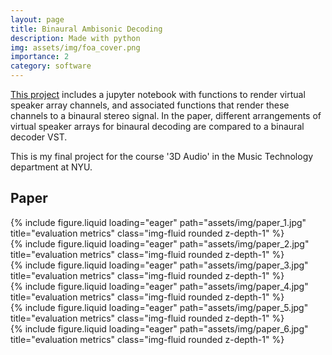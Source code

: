 ```yaml
---
layout: page
title: Binaural Ambisonic Decoding
description: Made with python
img: assets/img/foa_cover.png
importance: 2
category: software
---
```



[This project](https://github.com/aidanasingh/foa_decoding) includes a jupyter notebook with functions to render virtual speaker array channels, and associated functions that render these channels to a binaural stereo signal. In the paper, different arrangements of virtual speaker arrays for binaural decoding are compared to a binaural decoder VST.

This is my final project for the course '3D Audio' in the Music Technology department at NYU.

## Paper

<div class="row">
    <div class="col-sm mt-3 mt-md-0">
        {% include figure.liquid loading="eager" path="assets/img/paper_1.jpg" title="evaluation metrics" class="img-fluid rounded z-depth-1" %}
    </div>
</div>
<div class="row">
    <div class="col-sm mt-3 mt-md-0">
        {% include figure.liquid loading="eager" path="assets/img/paper_2.jpg" title="evaluation metrics" class="img-fluid rounded z-depth-1" %}
    </div>
</div>
<div class="row">
    <div class="col-sm mt-3 mt-md-0">
        {% include figure.liquid loading="eager" path="assets/img/paper_3.jpg" title="evaluation metrics" class="img-fluid rounded z-depth-1" %}
    </div>
</div>
<div class="row">
    <div class="col-sm mt-3 mt-md-0">
        {% include figure.liquid loading="eager" path="assets/img/paper_4.jpg" title="evaluation metrics" class="img-fluid rounded z-depth-1" %}
    </div>
</div>
<div class="row">
    <div class="col-sm mt-3 mt-md-0">
        {% include figure.liquid loading="eager" path="assets/img/paper_5.jpg" title="evaluation metrics" class="img-fluid rounded z-depth-1" %}
    </div>
</div>
<div class="row">
    <div class="col-sm mt-3 mt-md-0">
        {% include figure.liquid loading="eager" path="assets/img/paper_6.jpg" title="evaluation metrics" class="img-fluid rounded z-depth-1" %}
    </div>
</div>